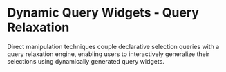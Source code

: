 # Dynamic Query Widgets - Query Relaxation

Direct manipulation techniques couple declarative selection queries with a query relaxation engine, enabling users to interactively generalize their selections using dynamically generated query widgets.